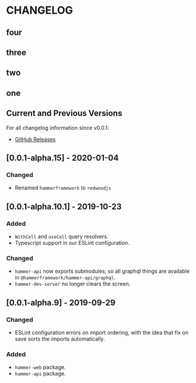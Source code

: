# CHANGELOG

## four
## three


## two

## one
## Current and Previous Versions
For all changelog information since v0.0.1:
- [GitHub Releases](https://github.com/redwoodjs/redwood/releases)

## [0.0.1-alpha.15] - 2020-01-04

### Changed

- Renamed `hammerframework` to `redwoodjs`

## [0.0.1-alpha.10.1] - 2019-10-23

### Added

- `WithCell` and `useCell` query resolvers.
- Typescript support in our ESLint configuration.

### Changed

- `hammer-api` now exports submodules, so all graphql things are
  available in `@hammerframework/hammer-api/graphql`.
- `hammer-dev-server` no longer clears the screen.

## [0.0.1-alpha.9] - 2019-09-29

### Changed

- ESLint configuration errors on import ordering, with the idea that
  fix on save sorts the imports automatically.

### Added

- `hammer-web` package.
- `hammer-api` package.
